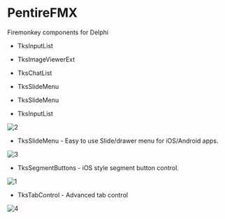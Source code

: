 # PentireFMX
Firemonkey components for Delphi

- TksInputList
- TksImageViewerExt
- TksChatList
- TksSlideMenu
- TksSlideMenu


- TksInputList

![2](https://user-images.githubusercontent.com/1161351/99692503-48c64300-2a82-11eb-85d2-06d98505de7e.jpg)

- TksSlideMenu - Easy to use Slide/drawer menu for iOS/Android apps.

![3](https://user-images.githubusercontent.com/1161351/99692621-6a272f00-2a82-11eb-8833-e5d220a8e02e.jpg)

- TksSegmentButtons - iOS style segment button control.

![1](https://user-images.githubusercontent.com/1161351/99692317-174d7780-2a82-11eb-9ec3-56b266d9ecf6.jpg)

- TksTabControl - Advanced tab control

![4](https://user-images.githubusercontent.com/1161351/99692960-c427f480-2a82-11eb-8c68-6418d1ebd785.jpg)


